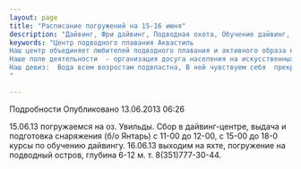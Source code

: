 ```yaml
---
layout: page
title: "Расписание погружений на 15-16 июня"
description: "Дайвинг, Фри дайвинг, Подводная охота, Обучение дайвинг, Сертификат дайвинг"
keywords: "Центр подводного плавания Аквастиль
Наш центр объединяет любителей подводного плавания и активного образа жизни.
Наше поле деятельности  - организация досуга населения на искусственных и естественных водоёмах.
Наш девиз:  Вода всем возростам подвластна, В ней чувствуем себя  прекрасно!
"

---
```


Подробности
     Опубликовано 13.06.2013 06:26 

15.06.13 погружаемся на оз. Увильды. Сбор в дайвинг-центре, выдача и подготовка снаряжения (б/о Янтарь) с 11-00 до 12-00, с 15-00 до 18-0 курсы по обучению дайвингу. 16.06.13 выходим на яхте, погружение на подводный остров, глубина 6-12 м. т. 8(351)777-30-44.